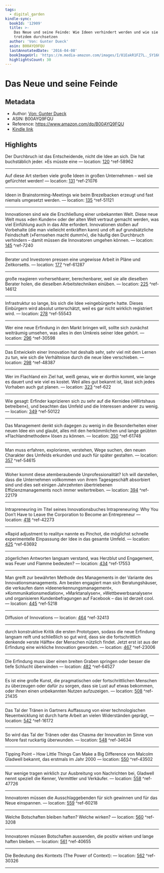 ```yaml
---
tags:
  - digital_garden
kindle-sync:
  bookId: '12909'
  title: >-
    Das Neue und seine Feinde: Wie Ideen verhindert werden und wie sie sich
    trotzdem durchsetzen
  author: 'Von: Gunter Dueck'
  asin: B00AYQ9FQU
  lastAnnotatedDate: '2016-04-08'
  bookImageUrl: 'https://m.media-amazon.com/images/I/81EakR1FZ7L._SY160.jpg'
  highlightsCount: 30
---
```

# Das Neue und seine Feinde
## Metadata
* Author: [Von: Gunter Dueck](https://www.amazon.comundefined)
* ASIN: B00AYQ9FQU
* Reference: https://www.amazon.com/dp/B00AYQ9FQU
* [Kindle link](kindle://book?action=open&asin=B00AYQ9FQU)

## Highlights
Der Durchbruch ist das Entscheidende, nicht die Idee an sich. Die hat buchstäblich jeder. »Es müsste eine — location: [120](kindle://book?action=open&asin=B00AYQ9FQU&location=120) ^ref-58962

---
Auf diese Art sterben viele große Ideen in großen Unternehmen – weil sie gefürchtet werden! — location: [131](kindle://book?action=open&asin=B00AYQ9FQU&location=131) ^ref-21076

---
Ideen in Brainstorming-Meetings wie beim Brezelbacken erzeugt und fast niemals umgesetzt werden. — location: [135](kindle://book?action=open&asin=B00AYQ9FQU&location=135) ^ref-51121

---
Innovationen sind wie die Erschließung einer unbekannten Welt. Diese neue Welt muss »den Kunden« oder der alten Welt vertraut gemacht werden, was viel Einfühlung auch in das Alte erfordert. Innovationen stoßen auf Vorbehalte (die man vielleicht entkräften kann) und oft auf grundsätzliche Feindschaft (»Fernsehen macht dumm!«), die häufig den Durchbruch verhindern – damit müssen die Innovatoren umgehen können. — location: [145](kindle://book?action=open&asin=B00AYQ9FQU&location=145) ^ref-7240

---
Berater und Investoren pressen eine ungewisse Arbeit in Pläne und Zeitkorsetts. — location: [177](kindle://book?action=open&asin=B00AYQ9FQU&location=177) ^ref-61287

---
große reagieren vorhersehbarer, berechenbarer, weil sie alle dieselben Berater holen, die dieselben Arbeitstechniken einüben. — location: [225](kindle://book?action=open&asin=B00AYQ9FQU&location=225) ^ref-14612

---
Infrastruktur so lange, bis sich die Idee »eingebürgert« hatte. Dieses Einbürgern wird absolut unterschätzt, weil es gar nicht wirklich registriert wird. — location: [278](kindle://book?action=open&asin=B00AYQ9FQU&location=278) ^ref-55543

---
Wer eine neue Erfindung in den Markt bringen will, sollte sich zunächst weiträumig umsehen, was alles in den Umkreis seiner Idee gehört. — location: [296](kindle://book?action=open&asin=B00AYQ9FQU&location=296) ^ref-30598

---
Das Entwickeln einer Innovation hat deshalb sehr, sehr viel mit dem Lernen zu tun, wie sich die Verhältnisse durch die neue Idee verschieben. — location: [298](kindle://book?action=open&asin=B00AYQ9FQU&location=298) ^ref-48387

---
Wer im Flachland ein Ziel hat, weiß genau, wie er dorthin kommt, wie lange es dauert und wie viel es kostet. Weil alles gut bekannt ist, lässt sich jedes Vorhaben auch gut planen. — location: [323](kindle://book?action=open&asin=B00AYQ9FQU&location=323) ^ref-622

---
Wie gesagt: Erfinder kaprizieren sich zu sehr auf die Kernidee (»Wirtshaus betreiben«), und beachten das Umfeld und die Interessen anderer zu wenig. — location: [349](kindle://book?action=open&asin=B00AYQ9FQU&location=349) ^ref-50122

---
Das Management denkt sich dagegen zu wenig in die Besonderheiten einer neuen Idee ein und glaubt, alles mit den herkömmlichen und lange geübten »Flachlandmethoden« lösen zu können. — location: [350](kindle://book?action=open&asin=B00AYQ9FQU&location=350) ^ref-61748

---
Man muss erfahren, explorieren, verstehen, Wege suchen, den neuen Charakter des Umfelds erkunden und auch für später gestalten. — location: [357](kindle://book?action=open&asin=B00AYQ9FQU&location=357) ^ref-54615

---
Woher kommt diese atemberaubende Unprofessionalität? Ich will darstellen, dass die Unternehmen vollkommen von ihrem Tagesgeschäft absorbiert sind und dies seit einigen Jahrzehnten übertriebenen Effizienzmanagements noch immer weitertreiben. — location: [394](kindle://book?action=open&asin=B00AYQ9FQU&location=394) ^ref-22179

---
Intrapreneuring im Titel seines Innovationsbuches Intrapreneuring: Why You Don’t Have to Leave the Corporation to Become an Entrepreneur — location: [418](kindle://book?action=open&asin=B00AYQ9FQU&location=418) ^ref-42273

---
»Rapid adjustment to reality« nannte es Pinchot, die möglichst schnelle experimentelle Einpassung der Idee in das gesamte Umfeld. — location: [425](kindle://book?action=open&asin=B00AYQ9FQU&location=425) ^ref-63692

---
zögerlichen Antworten langsam verstand, was Herzblut und Engagement, was Feuer und Flamme bedeuten? — location: [434](kindle://book?action=open&asin=B00AYQ9FQU&location=434) ^ref-17553

---
Man greift zur bewährten Methode des Managements in der Variante des Innovationsmanagements. Am besten engagiert man sich Beratungshäuser, die verkaufen dann »Ideenerkennungsmanagement«, »Kommunikationsmediation«, »Marktanalysen«, »Wettbewerbsanalysen« und organisieren Kundenbefragungen auf Facebook – das ist derzeit cool. — location: [445](kindle://book?action=open&asin=B00AYQ9FQU&location=445) ^ref-5218

---
Diffusion of Innovations — location: [464](kindle://book?action=open&asin=B00AYQ9FQU&location=464) ^ref-32413

---
durch konstruktive Kritik die ersten Prototypen, sodass die neue Erfindung langsam reift und schließlich so gut wird, dass sie die fortschrittlich denkende »erste Hälfte« der Menschen nützlich findet. Jetzt erst ist aus der Erfindung eine wirkliche Innovation geworden. — location: [467](kindle://book?action=open&asin=B00AYQ9FQU&location=467) ^ref-23006

---
Die Erfindung muss über einen breiten Graben springen oder besser die tiefe Schlucht überwinden — location: [482](kindle://book?action=open&asin=B00AYQ9FQU&location=482) ^ref-64527

---
Es ist eine große Kunst, die pragmatischen oder fortschrittlichen Menschen zu überzeugen oder dafür zu sorgen, dass sie Lust auf etwas bekommen, oder ihnen einen unbekannten Nutzen aufzuzeigen. — location: [508](kindle://book?action=open&asin=B00AYQ9FQU&location=508) ^ref-21435

---
Das Tal der Tränen in Gartners Auffassung von einer technologischen Neuentwicklung ist durch harte Arbeit an vielen Widerständen geprägt, — location: [542](kindle://book?action=open&asin=B00AYQ9FQU&location=542) ^ref-16172

---
So wird das Tal der Tränen oder das Chasma der Innovation im Sinne von Moore fast ruckartig überwunden. — location: [548](kindle://book?action=open&asin=B00AYQ9FQU&location=548) ^ref-34634

---
Tipping Point – How Little Things Can Make a Big Difference von Malcolm Gladwell bekannt, das erstmals im Jahr 2000 — location: [550](kindle://book?action=open&asin=B00AYQ9FQU&location=550) ^ref-43502

---
Nur wenige tragen wirklich zur Ausbreitung von Nachrichten bei, Gladwell nennt speziell die Kenner, Vermittler und Verkäufer. — location: [558](kindle://book?action=open&asin=B00AYQ9FQU&location=558) ^ref-47726

---
Innovatoren müssen die Ausschlaggebenden für sich gewinnen und für das Neue einspannen. — location: [559](kindle://book?action=open&asin=B00AYQ9FQU&location=559) ^ref-60218

---
Welche Botschaften bleiben haften? Welche wirken? — location: [560](kindle://book?action=open&asin=B00AYQ9FQU&location=560) ^ref-3208

---
Innovatoren müssen Botschaften aussenden, die positiv wirken und lange haften bleiben. — location: [561](kindle://book?action=open&asin=B00AYQ9FQU&location=561) ^ref-40655

---
Die Bedeutung des Kontexts (The Power of Context): — location: [562](kindle://book?action=open&asin=B00AYQ9FQU&location=562) ^ref-30326

---

